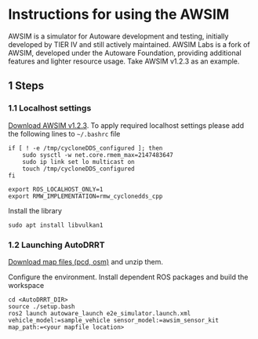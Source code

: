 # Instructions for using the AWSIM

AWSIM is a simulator for Autoware development and testing, initially developed by TIER IV and still actively maintained. AWSIM Labs is a fork of AWSIM, developed under the Autoware Foundation, providing additional features and lighter resource usage. Take AWSIM v1.2.3 as an example.

## 1 Steps

### 1.1 Localhost settings

[Download AWSIM v1.2.3](https://github.com/tier4/AWSIM/releases/download/v1.2.3/AWSIM_v1.2.3.zip). To apply required localhost settings please add the following lines to `~/.bashrc` file

```
if [ ! -e /tmp/cycloneDDS_configured ]; then
    sudo sysctl -w net.core.rmem_max=2147483647
    sudo ip link set lo multicast on
    touch /tmp/cycloneDDS_configured
fi

export ROS_LOCALHOST_ONLY=1
export RMW_IMPLEMENTATION=rmw_cyclonedds_cpp
```

Install the library

```
sudo apt install libvulkan1
```

### 1.2 Launching AutoDRRT

[Download map files (pcd, osm)](https://github.com/tier4/AWSIM/releases/download/v1.1.0/nishishinjuku_autoware_map.zip) and unzip them.

Configure the environment. Install dependent ROS packages and build the workspace

```
cd <AutoDRRT_DIR>
source ./setup.bash
ros2 launch autoware_launch e2e_simulator.launch.xml vehicle_model:=sample_vehicle sensor_model:=awsim_sensor_kit map_path:=<your mapfile location>
```
